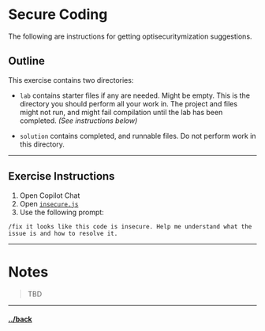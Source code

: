 # Secure Coding

The following are instructions for getting optisecuritymization suggestions.

## Outline
This exercise contains two directories:
- `lab` contains starter files if any are needed. Might be empty. This is the directory you should perform all your work in. The project and files might not run, and might fail compilation until the lab has been completed. _(See instructions below)_

- `solution` contains completed, and runnable files. Do not perform work in this directory.


---
## Exercise Instructions

1. Open Copilot Chat
2. Open [`insecure.js`](./lab/insecure.js)
3. Use the following prompt:
```t
/fix it looks like this code is insecure. Help me understand what the issue is and how to resolve it.
```






--- 
# Notes
> TBD

---

#### [../back](../README.md)
